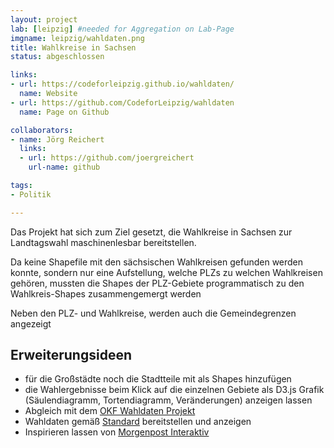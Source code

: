 ```yaml
---
layout: project
lab: [leipzig] #needed for Aggregation on Lab-Page
imgname: leipzig/wahldaten.png
title: Wahlkreise in Sachsen
status: abgeschlossen

links:
- url: https://codeforleipzig.github.io/wahldaten/
  name: Website
- url: https://github.com/CodeforLeipzig/wahldaten
  name: Page on Github

collaborators:
- name: Jörg Reichert
  links:
  - url: https://github.com/joergreichert
    url-name: github

tags:
- Politik

---
```



Das Projekt hat sich zum Ziel gesetzt, die Wahlkreise in Sachsen zur Landtagswahl maschinenlesbar bereitstellen.


Da keine Shapefile mit den sächsischen Wahlkreisen gefunden werden konnte, sondern nur eine Aufstellung, welche PLZs zu welchen Wahlkreisen gehören, mussten die Shapes der PLZ-Gebiete programmatisch zu den Wahlkreis-Shapes zusammengemergt werden

Neben den PLZ- und Wahlkreise, werden auch die Gemeindegrenzen angezeigt

## Erweiterungsideen
 * für die Großstädte noch die Stadtteile mit als Shapes hinzufügen
 * die Wahlergebnisse beim Klick auf die einzelnen Gebiete als D3.js Grafik (Säulendiagramm, Tortendiagramm, Veränderungen) anzeigen lassen
 * Abgleich mit dem [OKF Wahldaten Projekt](https://github.com/okfde/wahldaten)
 * Wahldaten gemäß [Standard](https://offenewahldaten.de) bereitstellen und anzeigen
 * Inspirieren lassen von [Morgenpost Interaktiv](https://interaktiv.morgenpost.de/landtagswahl-2019-brandenburg-wahlkarte/)
